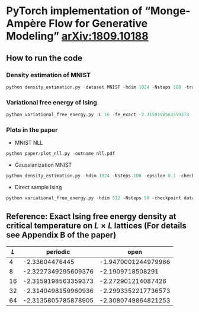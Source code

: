 # PyTorch implementation of “Monge-Ampère Flow for Generative Modeling” [arXiv:1809.10188](https://arxiv.org/abs/1809.10188)


## How to run the code 

### Density estimation of MNIST
```python
python density_estimation.py -dataset MNIST -hdim 1024 -Nsteps 100 -train -cuda 7
```

### Variational free energy of Ising
```python 
python variational_free_energy.py -L 16 -fe_exact -2.3159198563359373 -train -cuda 7 -hdim 512 -Nsteps 50 -Batchsize 64 -symmetrize
```

### Plots in the paper

- MNIST NLL

```python 
python paper/plot_nll.py -outname nll.pdf 
```

- Gaussianization MNIST

```python
python density_estimation.py -hdim 1024 -Nsteps 100 -epsilon 0.1 -checkpoint data/learn_mnist/Simple_MLP_hdim1024_Batchsize100_lr0.001_Nsteps100_epsilon0.1/epoch-1.chkp -show 
```

- Direct sample Ising
```python
python variational_free_energy.py -hdim 512 -Nsteps 50 -checkpoint data/learn_ot/ising_L16_d2_T2.269185314213022_symmetrize_Simple_MLP_hdim512_Batchsize64_lr0.001_delta0.0_Nsteps50_epsilon0.1/epoch-1.chkp -show  -L 16  -symmetrize 
```

## Reference: Exact Ising free energy density at critical temperature on $L\times L$ lattices (For details see Appendix B of the paper)
| $L$  | periodic            |  open               |
| --   | ------------------  | ------------------  |
| 4    | -2.33604476445      | -1.9470001244979966 |
| 8    | -2.3227349295609376 | -2.1909718508291    |
| 16   | -2.3159198563359373 | -2.272901214087426  |
| 32   | -2.3140498159960936 | -2.2993352217736573 |
| 64   |  -2.3135805785878905| -2.3080749864821253 |
